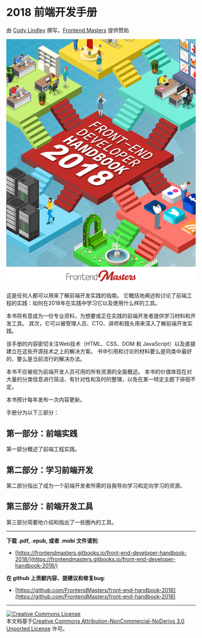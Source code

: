 # 2018 前端开发手册

由 [Cody Lindley](http://codylindley.com/)  撰写，[Frontend Masters](https://frontendmasters.com/) 提供赞助

![](cover.jpg)

这是任何人都可以用来了解前端开发实践的指南。 它概括地阐述和讨论了前端工程的实践：如何在2018年在实践中学习它以及使用什么样的工具。

本书将有意成为一份专业资料，为想要或正在实践的前端开发者提供学习材料和开发工具。 其次，它可以被管理人员、CTO、讲师和猎头用来深入了解前端开发实践。

该手册的内容密切关注Web技术（HTML、CSS、DOM 和 JavaScript）以及直接建立在这些开源技术之上的解决方案。 书中引用和讨论的材料要么是同类中最好的，要么是当前流行的解决办法。

本书不应被视为前端开发人员可用的所有资源的全面概述。 本书的价值体现在对大量的分类信息进行简洁、有针对性和及时的整理，以免在某一特定主题下徘徊不定。

本书预计每年发布一次内容更新。

手册分为以下三部分：

第一部分：前端实践
---
第一部分概述了前端工程实践。

第二部分：学习前端开发
---
第二部分指出了成为一个前端开发者所需的自我导向学习和定向学习的资源。

第三部分：前端开发工具
---
第三部分简要地介绍和指出了一些圈內的工具。

***
 
**下载 .pdf, .epub, 或者 .mobi 文件请到**:

* [https://frontendmasters.gitbooks.io/front-end-developer-handbook-2018/](https://frontendmasters.gitbooks.io/front-end-developer-handbook-2018/)

**在 github 上贡献内容、提建议和修复bug**:

* [https://github.com/FrontendMasters/front-end-handbook-2018](https://github.com/FrontendMasters/front-end-handbook-2018)

***

<a rel="license" href="http://creativecommons.org/licenses/by-nc-nd/3.0/"><img alt="Creative Commons License" style="border-width:0" src="https://i.creativecommons.org/l/by-nc-nd/3.0/88x31.png" /></a><br />本文档基于<a rel="license" href="http://creativecommons.org/licenses/by-nc-nd/3.0/">Creative Commons Attribution-NonCommercial-NoDerivs 3.0 Unported License</a> 许可。